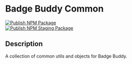 # Badge Buddy Common

[![Publish NPM Package](https://github.com/solidchain-tech/badge-buddy-common/actions/workflows/publish-npm.yml/badge.svg?branch=main)](https://github.com/solidchain-tech/badge-buddy-common/actions/workflows/publish-npm.yml)<br>
[![Publish NPM Staging Package](https://github.com/solidchain-tech/badge-buddy-common/actions/workflows/publish-npm-staging.yml/badge.svg)](https://github.com/solidchain-tech/badge-buddy-common/actions/workflows/publish-npm-staging.yml)

## Description

A collection of common utils and objects for Badge Buddy.
